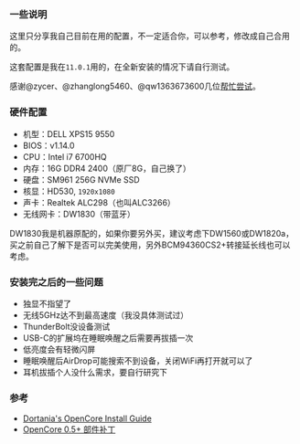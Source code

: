 ### 一些说明

这里只分享我自己目前在用的配置，不一定适合你，可以参考，修改成自己合用的。

这套配置是我在`11.0.1`用的，在全新安装的情况下请自行测试。

感谢@zycer、@zhanglong5460、@qw1363673600几位[帮忙尝试](https://github.com/darkhandz/XPS15-9550-Catalina/issues/11)。

### 硬件配置

- 机型：DELL XPS15 9550
- BIOS：v1.14.0
- CPU：Intel i7 6700HQ
- 内存：16G DDR4 2400（原厂8G，自己换了）
- 硬盘：SM961 256G NVMe SSD
- 核显：HD530, `1920x1080`
- 声卡：Realtek ALC298（也叫ALC3266）
- 无线网卡：DW1830（带蓝牙）

DW1830我是机器原配的，如果你要另外买，建议考虑下DW1560或DW1820a，买之前自己了解下是否可以完美使用，另外BCM94360CS2+转接延长线也可以考虑。

### 安装完之后的一些问题

- 独显不指望了
- 无线5GHz达不到最高速度（我没具体测试过）
- ThunderBolt没设备测试
- USB-C的扩展坞在睡眠唤醒之后需要再拔插一次
- 低亮度会有轻微闪屏
- 睡眠唤醒后AirDrop可能搜索不到设备，关闭WiFi再打开就可以了
- 耳机拔插个人没什么需求，要自行研究下

### 参考
- [Dortania's OpenCore Install Guide](https://dortania.github.io/OpenCore-Install-Guide/)
- [OpenCore 0.5+ 部件补丁](https://ocbook.tlhub.cn/)